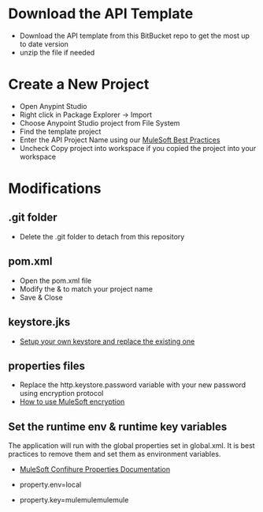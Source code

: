 # Download the API Template
- Download the API template from this BitBucket repo to get the most up to date version
- unzip the file if needed

# Create a New Project
- Open Anypint Studio
- Right click in Package Explorer -> Import
- Choose Anypoint Studio project from File System
- Find the template project
- Enter the API Project Name using our [MuleSoft Best Practices](https://sites.google.com/tractionondemand.com/ada--consulting-services/practices/mulesoft-practice/mulesoft-resources/mulesoft-best-practices) 
- Uncheck Copy project into workspace if you copied the project into your workspace

# Modifications

## .git folder
- Delete the .git folder to detach from this repository

## pom.xml
- Open the pom.xml file
- Modify the <artifactId> & <name> to match your project name
- Save & Close

## keystore.jks
- [Setup your own keystore and replace the existing one](http://docs.continuent.com/tungsten-replicator-2.1/deployment-ssl-stores.html#deployment-ssl-stores-own)

## properties files
- Replace the http.keystore.password variable with your new password using encryption protocol
- [How to use MuleSoft encryption](https://docs.mulesoft.com/mule-runtime/4.2/secure-configuration-properties)

## Set the runtime env & runtime key variables
The application will run with the global properties set in global.xml. It is best practices to remove them and set them as environment variables.
- [MuleSoft Confihure Properties Documentation](https://docs.mulesoft.com/mule-runtime/4.3/configuring-properties)

- property.env=local
- property.key=mulemulemulemule

